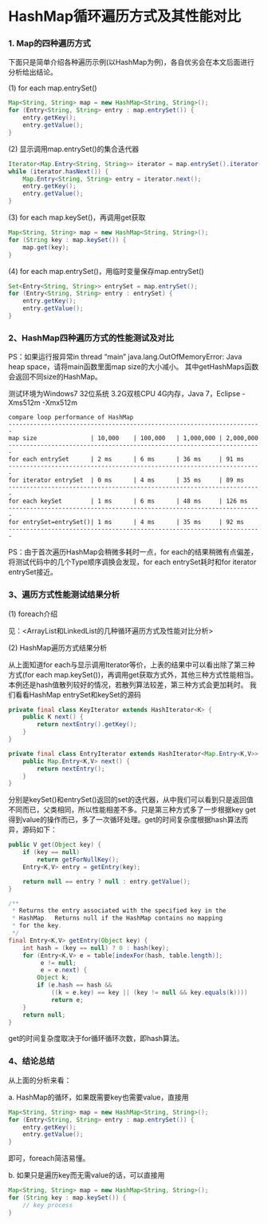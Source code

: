 HashMap循环遍历方式及其性能对比
===

### 1. Map的四种遍历方式

下面只是简单介绍各种遍历示例(以HashMap为例)，各自优劣会在本文后面进行分析给出结论。

(1) for each map.entrySet()

```java
Map<String, String> map = new HashMap<String, String>();
for (Entry<String, String> entry : map.entrySet()) {
    entry.getKey();
    entry.getValue();
}
```

(2) 显示调用map.entrySet()的集合迭代器

```java
Iterator<Map.Entry<String, String>> iterator = map.entrySet().iterator();
while (iterator.hasNext()) {
    Map.Entry<String, String> entry = iterator.next();
    entry.getKey();
    entry.getValue();
}
```

(3) for each map.keySet()，再调用get获取

```java
Map<String, String> map = new HashMap<String, String>();
for (String key : map.keySet()) {
    map.get(key);
}
```

(4) for each map.entrySet()，用临时变量保存map.entrySet()

```java
Set<Entry<String, String>> entrySet = map.entrySet();
for (Entry<String, String> entry : entrySet) {
    entry.getKey();
    entry.getValue();
}
```


### 2、HashMap四种遍历方式的性能测试及对比

PS：如果运行报异常in thread “main” java.lang.OutOfMemoryError: Java heap space，请将main函数里面map size的大小减小。
其中getHashMaps函数会返回不同size的HashMap。

测试环境为Windows7 32位系统 3.2G双核CPU 4G内存，Java 7，Eclipse -Xms512m -Xmx512m

```
compare loop performance of HashMap
-----------------------------------------------------------------------
map size               | 10,000    | 100,000   | 1,000,000 | 2,000,000
-----------------------------------------------------------------------
for each entrySet      | 2 ms      | 6 ms      | 36 ms     | 91 ms     
-----------------------------------------------------------------------
for iterator entrySet  | 0 ms      | 4 ms      | 35 ms     | 89 ms     
-----------------------------------------------------------------------
for each keySet        | 1 ms      | 6 ms      | 48 ms     | 126 ms    
-----------------------------------------------------------------------
for entrySet=entrySet()| 1 ms      | 4 ms      | 35 ms     | 92 ms     
-----------------------------------------------------------------------
```

PS：由于首次遍历HashMap会稍微多耗时一点，for each的结果稍微有点偏差，将测试代码中的几个Type顺序调换会发现，for each entrySet耗时和for iterator entrySet接近。

### 3、遍历方式性能测试结果分析

(1) foreach介绍

见：<ArrayList和LinkedList的几种循环遍历方式及性能对比分析>

(2) HashMap遍历方式结果分析

从上面知道for each与显示调用Iterator等价，上表的结果中可以看出除了第三种方式(for each map.keySet())，再调用get获取方式外，其他三种方式性能相当。本例还是hash值散列较好的情况，若散列算法较差，第三种方式会更加耗时。
我们看看HashMap entrySet和keySet的源码

```java
private final class KeyIterator extends HashIterator<K> {
    public K next() {
        return nextEntry().getKey();
    }
}

private final class EntryIterator extends HashIterator<Map.Entry<K,V>> {
    public Map.Entry<K,V> next() {
        return nextEntry();
    }
}
```

分别是keySet()和entrySet()返回的set的迭代器，从中我们可以看到只是返回值不同而已，父类相同，所以性能相差不多。只是第三种方式多了一步根据key get得到value的操作而已，多了一次循环处理。get的时间复杂度根据hash算法而异，源码如下：

```java
public V get(Object key) {
    if (key == null)
        return getForNullKey();
    Entry<K,V> entry = getEntry(key);

    return null == entry ? null : entry.getValue();
}

/**
 * Returns the entry associated with the specified key in the
 * HashMap.  Returns null if the HashMap contains no mapping
 * for the key.
 */
final Entry<K,V> getEntry(Object key) {
    int hash = (key == null) ? 0 : hash(key);
    for (Entry<K,V> e = table[indexFor(hash, table.length)];
         e != null;
         e = e.next) {
        Object k;
        if (e.hash == hash &&
            ((k = e.key) == key || (key != null && key.equals(k))))
            return e;
    }
    return null;
}
```

get的时间复杂度取决于for循环循环次数，即hash算法。

### 4、结论总结

从上面的分析来看：

a. HashMap的循环，如果既需要key也需要value，直接用

```java
Map<String, String> map = new HashMap<String, String>();
for (Entry<String, String> entry : map.entrySet()) {
    entry.getKey();
    entry.getValue();
}
```

即可，foreach简洁易懂。

b. 如果只是遍历key而无需value的话，可以直接用

```java
Map<String, String> map = new HashMap<String, String>();
for (String key : map.keySet()) {
    // key process
}
```
